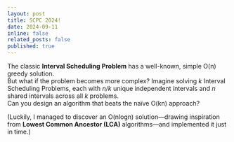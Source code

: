 ```yaml
---
layout: post
title: SCPC 2024!
date: 2024-09-11
inline: false
related_posts: false
published: true
---
```


The classic **Interval Scheduling Problem** has a well-known, simple O(n) greedy solution.  
But what if the problem becomes more complex? Imagine solving *k* Interval Scheduling Problems, each with *n/k* unique independent intervals and *n* shared intervals across all *k* problems.  
Can you design an algorithm that beats the naïve O(kn) approach?

(Luckily, I managed to discover an O(nlogn) solution—drawing inspiration from **Lowest Common Ancestor (LCA)** algorithms—and implemented it just in time.)
